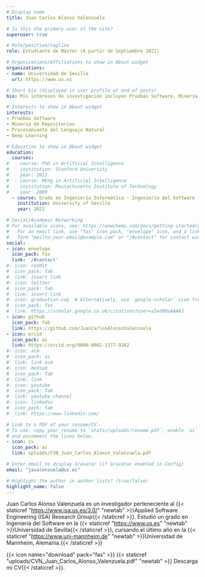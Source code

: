 ```yaml
---
# Display name
title: Juan Carlos Alonso Valenzuela

# Is this the primary user of the site?
superuser: true

# Role/position/tagline
role: Estudiante de Máster (A partir de Septiembre 2021)

# Organizations/Affiliations to show in About widget
organizations:
- name: Universidad de Sevilla
  url: https://www.us.es

# Short bio (displayed in user profile at end of posts)
bio: Mis intereses de investigación incluyen Pruebas Software, Minería de Repositorios y Procesamiento del Lenguaje Natural

# Interests to show in About widget
interests:
- Pruebas Software
- Minería de Repositorios
- Procesamiento del Lenguaje Natural
- Deep Learning

# Education to show in About widget
education:
  courses:
#  - course: PhD in Artificial Intelligence
#    institution: Stanford University
#    year: 2012
#  - course: MEng in Artificial Intelligence
#    institution: Massachusetts Institute of Technology
#    year: 2009
  - course: Grado en Ingeniería Informática - Ingeniería del Software
    institution: University of Seville
    year: 2021

# Social/Academic Networking
# For available icons, see: https://wowchemy.com/docs/getting-started/page-builder/#icons
#   For an email link, use "fas" icon pack, "envelope" icon, and a link in the
#   form "mailto:your-email@example.com" or "/#contact" for contact widget.
social:
- icon: envelope
  icon_pack: fas
  link: '/#contact'
#- icon: reddit
#  icon_pack: fab
#  link: insert link
#- icon: twitter
#  icon_pack: fab
#  link: insert link
#- icon: graduation-cap  # Alternatively, use `google-scholar` icon from `ai` icon pack
#  icon_pack: fas
#  link: https://scholar.google.co.uk/citations?user=sIwtMXoAAAAJ
- icon: github
  icon_pack: fab
  link: https://github.com/JuanCarlosAlonsoValenzuela
- icon: orcid
  icon_pack: ai
  link: https://orcid.org/0000-0002-1177-9262
#- icon: acm
#  icon_pack: ai
#  link: link acm
#- icon: medium
#  icon_pack: fab
#  link: link
#- icon: youtube
#  icon_pack: fab
#  link: youtube channel
#- icon: linkedin
#  icon_pack: fab
#  link: https://www.linkedin.com/

# Link to a PDF of your resume/CV.
# To use: copy your resume to `static/uploads/resume.pdf`, enable `ai` icons in `params.toml`, 
# and uncomment the lines below.
- icon: cv
  icon_pack: ai
  link: uploads/CVN_Juan_Carlos_Alonso_Valenzuela.pdf

# Enter email to display Gravatar (if Gravatar enabled in Config)
email: "javalenzuela@us.es"

# Highlight the author in author lists? (true/false)
highlight_name: false
---
```


Juan Carlos Alonso Valenzuela es un investigador perteneciente al {{< staticref "https://www.isa.us.es/3.0/" "newtab" >}}Applied Software Engineering (ISA) Research Group{{< /staticref >}}. Estudió un grado en Ingeniería del Software en la {{< staticref "https://www.us.es" "newtab" >}}Universidad de Sevilla{{< /staticref >}}, cursando el último año en la {{< staticref "https://www.uni-mannheim.de" "newtab" >}}Universidad de Mannheim, Alemania.{{< /staticref >}}

{{< icon name="download" pack="fas" >}} {{< staticref "uploads/CVN_Juan_Carlos_Alonso_Valenzuela.pdf" "newtab" >}} Descarga mi CV{{< /staticref >}}.
